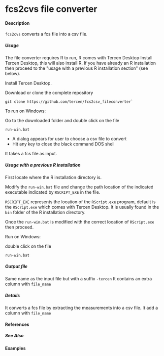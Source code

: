 # fcs2cvs file converter

#### Description
`fcs2cvs` converts a fcs file into a csv file.

##### Usage

The file converter requires R to run, R comes with Tercen Desktop
Install Tercen Desktop, this will also install R. If you have already an R installation then proceed to the "usage with a previous R installation section" (see below).

Install Tercen Desktop.

Download or clone the complete repository

```
git clone https://github.com/tercen/fcs2csv_fileconverter`
```

To run on Windows:

Go to the downloaded folder and double click on the file

```
run-win.bat
```

* A dialog appears for user to choose a csv file to convert
* Hit any key to close the black command DOS shell

It takes a fcs file as input.


##### Usage with a previous R installation

First locate where the R installation directory is.

Modify the `run-win.bat`  file and change the path location of the indicated executable indicated by `RSCRIPT_EXE` in the file.

`RSCRIPT_EXE` represents the location of the `RScript.exe` program, default is the `RScript.exe` which comes with Tercen Desktop. It is usually found in the `bin` folder of the R installation directory.

Once the `run-win.bat` is modified with the correct location of `RScript.exe` then proceed.

Run on Windows:

double click on the file

```
run-win.bat
```


##### Output file

Same name as the input file but with a suffix `-tercen`
It contains an extra column with `file_name`


##### Details

It converts a fcs file by extracting the measurements into a csv file. It add a column with `file_name`

#### References

##### See Also

#### Examples
